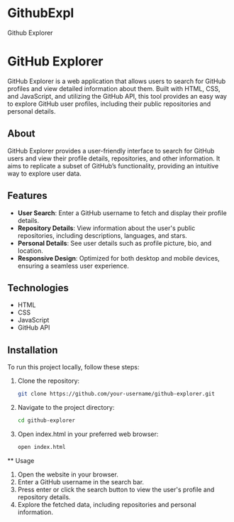 # GithubExpl
Github Explorer 

# GitHub Explorer

GitHub Explorer is a web application that allows users to search for GitHub profiles and view detailed information about them. Built with HTML, CSS, and JavaScript, and utilizing the GitHub API, this tool provides an easy way to explore GitHub user profiles, including their public repositories and personal details.

## About

GitHub Explorer provides a user-friendly interface to search for GitHub users and view their profile details, repositories, and other information. It aims to replicate a subset of GitHub’s functionality, providing an intuitive way to explore user data.

## Features

- **User Search**: Enter a GitHub username to fetch and display their profile details.
- **Repository Details**: View information about the user's public repositories, including descriptions, languages, and stars.
- **Personal Details**: See user details such as profile picture, bio, and location.
- **Responsive Design**: Optimized for both desktop and mobile devices, ensuring a seamless user experience.

## Technologies

- HTML
- CSS
- JavaScript
- GitHub API

## Installation

To run this project locally, follow these steps:

1. Clone the repository:

   ```sh
   git clone https://github.com/your-username/github-explorer.git

2. Navigate to the project directory:
   
   ```sh
   cd github-explorer

3. Open index.html in your preferred web browser:


   ```sh
   open index.html
   
** Usage
   1. Open the website in your browser.
   2. Enter a GitHub username in the search bar.
   3. Press enter or click the search button to view the user's profile and repository details.
   4. Explore the fetched data, including repositories and personal information.




   

